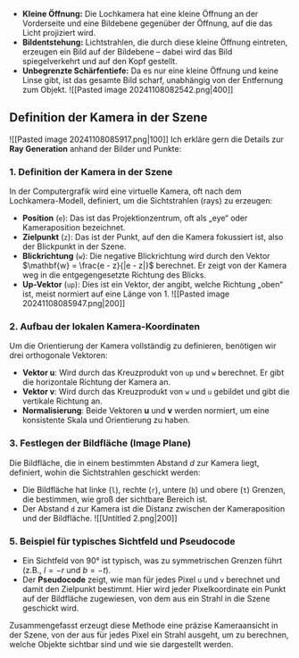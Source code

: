 - **Kleine Öffnung:** Die Lochkamera hat eine kleine Öffnung an der Vorderseite und eine Bildebene gegenüber der Öffnung, auf die das Licht projiziert wird.
- **Bildentstehung:** Lichtstrahlen, die durch diese kleine Öffnung eintreten, erzeugen ein Bild auf der Bildebene – dabei wird das Bild spiegelverkehrt und auf den Kopf gestellt.
- **Unbegrenzte Schärfentiefe:** Da es nur eine kleine Öffnung und keine Linse gibt, ist das gesamte Bild scharf, unabhängig von der Entfernung zum Objekt.
![[Pasted image 20241108082542.png|400]]
## Definition der Kamera in der Szene
![[Pasted image 20241108085917.png|100]]
Ich erkläre gern die Details zur **Ray Generation** anhand der Bilder und Punkte:

### 1. Definition der Kamera in der Szene
In der Computergrafik wird eine virtuelle Kamera, oft nach dem Lochkamera-Modell, definiert, um die Sichtstrahlen (rays) zu erzeugen:
- **Position** (`e`): Das ist das Projektionzentrum, oft als „eye“ oder Kameraposition bezeichnet.
- **Zielpunkt** (`z`): Das ist der Punkt, auf den die Kamera fokussiert ist, also der Blickpunkt in der Szene.
- **Blickrichtung** (`w`): Die negative Blickrichtung wird durch den Vektor $\mathbf{w} = \frac{e - z}{|e - z|}$ berechnet. Er zeigt von der Kamera weg in die entgegengesetzte Richtung des Blicks.
- **Up-Vektor** (`up`): Dies ist ein Vektor, der angibt, welche Richtung „oben“ ist, meist normiert auf eine Länge von 1.
![[Pasted image 20241108085947.png|200]]
### 2. Aufbau der lokalen Kamera-Koordinaten
Um die Orientierung der Kamera vollständig zu definieren, benötigen wir drei orthogonale Vektoren:
- **Vektor $\mathbf{u}$**: Wird durch das Kreuzprodukt von `up` und `w` berechnet. Er gibt die horizontale Richtung der Kamera an.
- **Vektor $\mathbf{v}$**: Wird durch das Kreuzprodukt von `w` und `u` gebildet und gibt die vertikale Richtung an.
- **Normalisierung**: Beide Vektoren $\mathbf{u}$ und $\mathbf{v}$ werden normiert, um eine konsistente Skala und Orientierung zu haben.
### 3. Festlegen der Bildfläche (Image Plane)
Die Bildfläche, die in einem bestimmten Abstand $d$ zur Kamera liegt, definiert, wohin die Sichtstrahlen geschickt werden:
- Die Bildfläche hat linke (`l`), rechte (`r`), untere (`b`) und obere (`t`) Grenzen, die bestimmen, wie groß der sichtbare Bereich ist.
- Der Abstand `d` zur Kamera ist die Distanz zwischen der Kameraposition und der Bildfläche.
![[Untitled 2.png|200]]

### 5. Beispiel für typisches Sichtfeld und Pseudocode
- Ein Sichtfeld von 90° ist typisch, was zu symmetrischen Grenzen führt (z.B., $l = -r$ und $b = -t$).
- Der **Pseudocode** zeigt, wie man für jedes Pixel `u` und `v` berechnet und damit den Zielpunkt bestimmt. Hier wird jeder Pixelkoordinate ein Punkt auf der Bildfläche zugewiesen, von dem aus ein Strahl in die Szene geschickt wird.

Zusammengefasst erzeugt diese Methode eine präzise Kameraansicht in der Szene, von der aus für jedes Pixel ein Strahl ausgeht, um zu berechnen, welche Objekte sichtbar sind und wie sie dargestellt werden.


